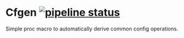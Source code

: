 # Cfgen [![pipeline status](https://gitlab.com/foldu/cfgen/badges/master/pipeline.svg)](https://gitlab.com/foldu/cfgen/commits/master)

Simple proc macro to automatically derive common config operations.
